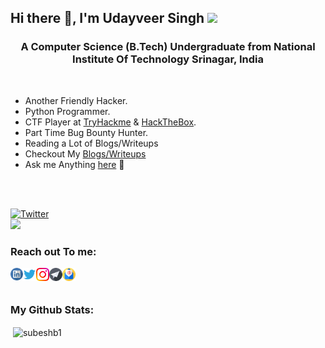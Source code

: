 <h2 align="left"> Hi there 👋, I'm Udayveer Singh <img src="https://media.giphy.com/media/mGcNjsfWAjY5AEZNw6/giphy.gif" width="50"></h2>



<h3 align="center">A Computer Science (B.Tech) Undergraduate from National Institute Of Technology Srinagar, India</h3>
<br />


-  Another Friendly Hacker.
-  Python Programmer.
-  CTF Player at [TryHackme](https://tryhackme.com/p/an0nud4y) & [HackTheBox](https://app.hackthebox.com/profile/56298).
-  Part Time Bug Bounty Hunter.
-  Reading a Lot of Blogs/Writeups
-  Checkout My [Blogs/Writeups](https://an0nud4y.com)
-  Ask me Anything [here](https://an0nud4y.com) 💬 

<br>

</br>

<a href="https://twitter.com/an0nud4y"><img src="https://img.shields.io/twitter/follow/an0nud4y?label=Twitter&style=social" alt="Twitter"></a>
<br>
<img src=https://media.giphy.com/media/3oEjHWpiVIOGXT5l9m/giphy.gif width="300">
</br>

<h3 align="left"> Reach out To me:</h3>

<a href="https://www.linkedin.com/in/an0nud4y">
  <img align="left" alt="Udayveer Singh | Linkedin" width="20px" src="https://raw.githubusercontent.com/An0nUD4Y/An0nUD4Y/master/assets/linkedin.svg" />
</a>

<a href="https://twitter.com/an0nud4y">
  <img align="left" alt="Udayveer Singh | Twitter" width="21px" src="https://raw.githubusercontent.com/An0nUD4Y/An0nUD4Y/master/assets/twitter.svg" />
</a>

<a href="https://instagram.com/its_udy">
  <img align="left" alt="Udayveer Singh | Instagram" width="21px" src="https://raw.githubusercontent.com/An0nUD4Y/An0nUD4Y/master/assets/instagram.svg" />
</a>

<a href="https://t.me/its_udy">
  <img align="left" alt="Udayveer Singh | Telegram" width="21px" src="https://raw.githubusercontent.com/An0nUD4Y/An0nUD4Y/master/assets/telegram.png" />
</a>

<a href="mailto:anonud4y@gmail.com">
  <img align="left" alt="Udayveer Singh | Email" width="21px" src="https://raw.githubusercontent.com/An0nUD4Y/An0nUD4Y/master/assets/email.svg" />
</a>

<br />
<br />

<h3 align="left"> My Github Stats:</h3>

<p>&nbsp;<img align="center" src="https://github-readme-stats.vercel.app/api?username=an0nud4y&show_icons=true&count_private=true&theme=dark" alt="subeshb1" /></p>

